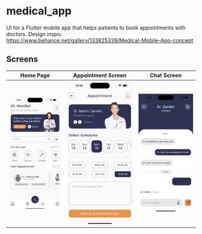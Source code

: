 # medical_app

UI for a Flutter mobile app that helps patients to book appointments with doctors.
Design inspo: https://www.behance.net/gallery/133825339/Medical-Mobile-App-concept

## Screens
| Home Page | Appointment Screen |  Chat Screen |
:----------:|:-------------:|:--------------:|
![](./readme_files/home_page.png) | ![](./readme_files/appointment_screen.png) | ![](./readme_files/chat_screen.png) |
